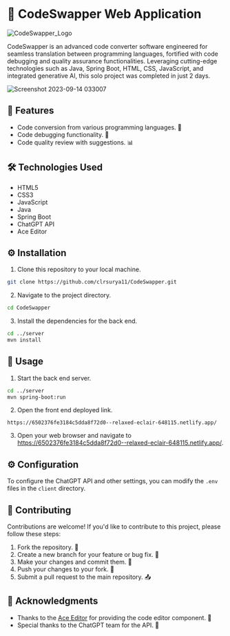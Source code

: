 # 🚀 CodeSwapper Web Application

![CodeSwapper_Logo](https://github.com/clrsurya11/CodeSwapper/assets/111189783/7c9ee7ea-f4a9-421f-9f03-7c19e8081034)

CodeSwapper is an advanced code converter software engineered for seamless translation between programming languages, fortified with code debugging and quality assurance functionalities. Leveraging cutting-edge technologies such as Java, Spring Boot, HTML, CSS, JavaScript, and integrated generative AI, this solo project was completed in just 2 days.

![Screenshot 2023-09-14 033007](https://github.com/clrsurya11/CodeSwapper/assets/111189783/baf0868e-4e38-4e3d-a605-74c3425e796a)



## 🌟 Features


- Code conversion from various programming languages. 🔄
- Code debugging functionality. 🐞
- Code quality review with suggestions. 📊

## 🛠️ Technologies Used

- HTML5
- CSS3
- JavaScript
- Java
- Spring Boot
- ChatGPT API
- Ace Editor

## ⚙️ Installation

1. Clone this repository to your local machine.

```bash
git clone https://github.com/clrsurya11/CodeSwapper.git
```

2. Navigate to the project directory.

```bash
cd CodeSwapper
```

3. Install the dependencies for the back end.

```bash
cd ../server
mvn install
```

## 🚀 Usage

1. Start the back end server.

```bash
cd ../server
mvn spring-boot:run
```

2. Open the front end deployed link.

```netlify
https://6502376fe3184c5dda8f72d0--relaxed-eclair-648115.netlify.app/
```

3. Open your web browser and navigate to https://6502376fe3184c5dda8f72d0--relaxed-eclair-648115.netlify.app/.

## ⚙️ Configuration

To configure the ChatGPT API and other settings, you can modify the `.env` files in the `client` directory.

## 🤝 Contributing

Contributions are welcome! If you'd like to contribute to this project, please follow these steps:

1. Fork the repository. 🍴
2. Create a new branch for your feature or bug fix. 🌿
3. Make your changes and commit them. 💾
4. Push your changes to your fork. 🚀
5. Submit a pull request to the main repository. 📤


## 🙏 Acknowledgments

- Thanks to the [Ace Editor](https://ace.c9.io/) for providing the code editor component. 👏
- Special thanks to the ChatGPT team for the API. 🌟
```
